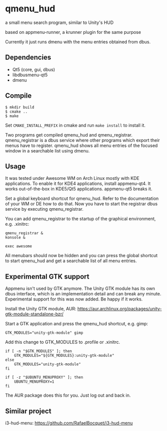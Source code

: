 qmenu_hud
=========

a small menu search program, similar to Unity's HUD

based on appmenu-runner, a krunner plugin for the same purpose

Currently it just runs dmenu with the menu entries obtained from dbus.


Dependencies
------------

- Qt5 (core, gui, dbus)
- libdbusmenu-qt5
- dmenu


Compile
-------

```
$ mkdir build
$ cmake ..
$ make
```

Set `CMAKE_INSTALL_PREFIX` in cmake and run `make install` to install it.

Two programs get compiled qmenu_hud and qmenu_registrar. qmenu_registrar is a
dbus service where other programs which export their menus have to register.
qmenu_hud shows all menu entries of the focused window in a searchable list
using dmenu.


Usage
-----

It was tested under Awesome WM on Arch Linux mostly with KDE applications. To
enable it for KDE4 applications, install appmenu-qt4. It works out-of-the-box
in KDE5/Qt5 applications. appmenu-qt5 breaks it.

Set a global keyboard shortcut for qmenu_hud. Refer to the documentation of
your WM or DE how to do that. Now you have to start the registrar dbus service
by executing qmenu_registrar.

You can add qmenu_registrar to the startup of the graphical environment, e.g.
.xinitrc:
```
qmenu_registrar &
konsole &

exec awesome
```

All menubars should now be hidden and you can press the global shortcut to
start qmenu_hud and get a searchable list of all menu entries.


Experimental GTK support
------------------------

Appmenu isn't used by GTK anymore. The Unity GTK module has its own dbus
interface, which is an implementation detail and can break any minute.
Experimental support for this was now added. Be happy if it works.

Install the Unity GTK module, AUR:
https://aur.archlinux.org/packages/unity-gtk-module-standalone-bzr/

Start a GTK application and press the qmenu_hud shortcut, e.g. gimp:
```
GTK_MODULES="unity-gtk-module" gimp
```

Add this change to GTK_MODULES to .profile or .xinitrc.
```
if [ -n "$GTK_MODULES" ]; then
    GTK_MODULES="${GTK_MODULES}:unity-gtk-module"
else
    GTK_MODULES="unity-gtk-module"
fi

if [ -z "$UBUNTU_MENUPROXY" ]; then
    UBUNTU_MENUPROXY=1
fi
```
The AUR package does this for you. Just log out and back in.


Similar project
----------------

i3-hud-menu:
https://github.com/RafaelBocquet/i3-hud-menu
